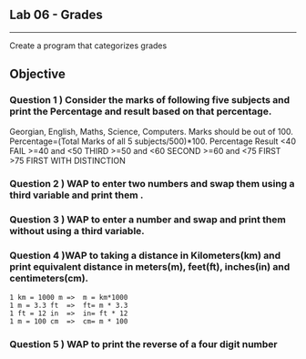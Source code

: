 ## Lab 06 - Grades
___

Create a program that categorizes grades

## Objective

### Question 1 ) Consider the marks of following five subjects  and print the Percentage and result based on that percentage.
Georgian, English, Maths, Science, Computers. Marks should be out of 100.
Percentage=(Total Marks of all 5 subjects/500)*100.
	Percentage 		   Result
	<40			           FAIL
	>=40 and <50           THIRD
	>=50 and <60	   SECOND
	>=60 and <75	   FIRST
	>75			           FIRST WITH DISTINCTION


### Question 2 ) WAP to enter two numbers and swap them using a third variable and print them .


### Question 3 ) WAP to enter a number and swap and print them without using a third variable.


### Question 4  )WAP to taking a distance in Kilometers(km) and print equivalent distance in meters(m), feet(ft), inches(in) and centimeters(cm).
	1 km = 1000 m =>  m = km*1000
	1 m = 3.3 ft  =>  ft= m * 3.3
	1 ft = 12 in  =>  in= ft * 12
	1 m = 100 cm  =>  cm= m * 100


### Question 5 ) WAP to print the reverse of a four digit number